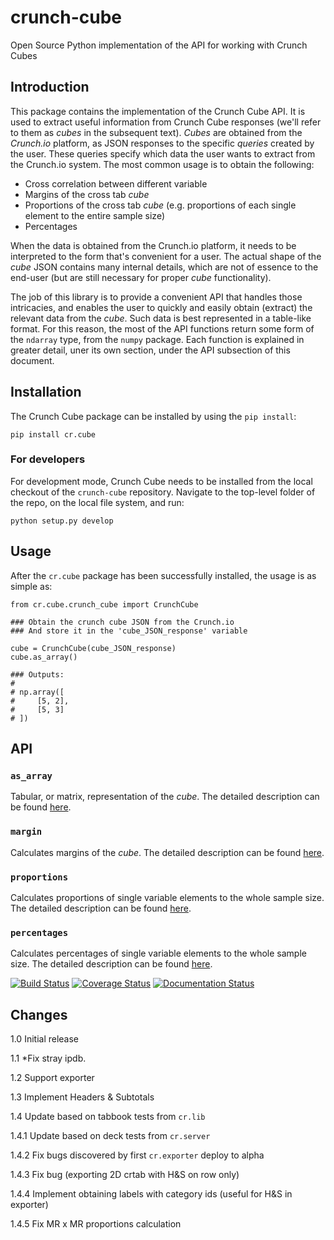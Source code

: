 # crunch-cube

Open Source Python implementation of the API for working with Crunch Cubes

## Introduction

This package contains the implementation of the Crunch Cube API. It is used to
extract useful information from Crunch Cube responses (we'll refer to them as
_cubes_ in the subsequent text). _Cubes_ are obtained from the *Crunch.io*
platform, as JSON responses to the specific _queries_ created by the user.
These queries specify which data the user wants to extract from the Crunch.io
system. The most common usage is to obtain the following:

 - Cross correlation between different variable
 - Margins of the cross tab _cube_
 - Proportions of the cross tab _cube_ (e.g. proportions of each single element to the entire sample size)
 - Percentages

When the data is obtained from the Crunch.io platform, it needs to be
interpreted to the form that's convenient for a user. The actual shape of the
_cube_ JSON contains many internal details, which are not of essence to the
end-user (but are still necessary for proper _cube_ functionality).

The job of this library is to provide a convenient API that handles those
intricacies, and enables the user to quickly and easily obtain (extract) the
relevant data from the _cube_. Such data is best represented in a table-like
format. For this reason, the most of the API functions return some form of the
`ndarray` type, from the `numpy` package. Each function is explained in greater
detail, uner its own section, under the API subsection of this document.

## Installation

The Crunch Cube package can be installed by using the `pip install`:

    pip install cr.cube


### For developers

For development mode, Crunch Cube needs to be installed from the local checkout
of the `crunch-cube` repository. Navigate to the top-level folder of the repo,
on the local file system, and run:

    python setup.py develop

## Usage

After the `cr.cube` package has been successfully installed, the usage is as
simple as:


    from cr.cube.crunch_cube import CrunchCube

    ### Obtain the crunch cube JSON from the Crunch.io
    ### And store it in the 'cube_JSON_response' variable

    cube = CrunchCube(cube_JSON_response)
    cube.as_array()

    ### Outputs:
    #
    # np.array([
    #     [5, 2],
    #     [5, 3]
    # ])

## API

### `as_array`

Tabular, or matrix, representation of the _cube_. The detailed description can
be found
[here](http://crunch-cube.readthedocs.io/en/latest/cr.cube.html#cr-cube-crunch-cube-module).

### `margin`

Calculates margins of the _cube_. The detailed description can be found
[here](http://crunch-cube.readthedocs.io/en/latest/cr.cube.html#cr-cube-crunch-cube-module).

### `proportions`

Calculates proportions of single variable elements to the whole sample size.
The detailed description can be found
[here](http://crunch-cube.readthedocs.io/en/latest/cr.cube.html#cr-cube-crunch-cube-module).

### `percentages`

Calculates percentages of single variable elements to the whole sample size.
The detailed description can be found
[here](http://crunch-cube.readthedocs.io/en/latest/cr.cube.html#cr-cube-crunch-cube-module).

[![Build Status](https://travis-ci.org/Crunch-io/crunch-cube.png?branch=master)](https://travis-ci.org/Crunch-io/crunch-cube)
[![Coverage Status](https://coveralls.io/repos/github/Crunch-io/crunch-cube/badge.svg?branch=master)](https://coveralls.io/github/Crunch-io/crunch-cube?branch=master)
[![Documentation Status](https://readthedocs.org/projects/crunch-cube/badge/?version=latest)](http://crunch-cube.readthedocs.io/en/latest/?badge=latest)


## Changes

1.0 Initial release

1.1 *Fix stray ipdb.

1.2 Support exporter

1.3 Implement Headers & Subtotals

1.4 Update based on tabbook tests from `cr.lib`

1.4.1 Update based on deck tests from `cr.server`

1.4.2 Fix bugs discovered by first `cr.exporter` deploy to alpha

1.4.3 Fix bug (exporting 2D crtab with H&S on row only)

1.4.4 Implement obtaining labels with category ids (useful for H&S in exporter)

1.4.5 Fix MR x MR proportions calculation
